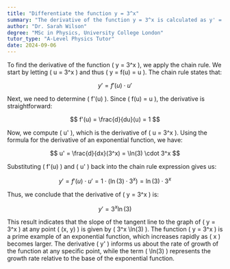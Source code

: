 ```yaml
---
title: "Differentiate the function y = 3^x"
summary: "The derivative of the function y = 3^x is calculated as y' = 3^x ln(3), indicating the rate of change of y with respect to x."
author: "Dr. Sarah Wilson"
degree: "MSc in Physics, University College London"
tutor_type: "A-Level Physics Tutor"
date: 2024-09-06
---
```


To find the derivative of the function \( y = 3^x \), we apply the chain rule. We start by letting \( u = 3^x \) and thus \( y = f(u) = u \). The chain rule states that:

$$
y' = f'(u) \cdot u'
$$

Next, we need to determine \( f'(u) \). Since \( f(u) = u \), the derivative is straightforward:

$$
f'(u) = \frac{d}{du}(u) = 1
$$

Now, we compute \( u' \), which is the derivative of \( u = 3^x \). Using the formula for the derivative of an exponential function, we have:

$$
u' = \frac{d}{dx}(3^x) = \ln(3) \cdot 3^x
$$

Substituting \( f'(u) \) and \( u' \) back into the chain rule expression gives us:

$$
y' = f'(u) \cdot u' = 1 \cdot (\ln(3) \cdot 3^x) = \ln(3) \cdot 3^x
$$

Thus, we conclude that the derivative of \( y = 3^x \) is:

$$
y' = 3^x \ln(3)
$$

This result indicates that the slope of the tangent line to the graph of \( y = 3^x \) at any point \( (x, y) \) is given by \( 3^x \ln(3) \). The function \( y = 3^x \) is a prime example of an exponential function, which increases rapidly as \( x \) becomes larger. The derivative \( y' \) informs us about the rate of growth of the function at any specific point, while the term \( \ln(3) \) represents the growth rate relative to the base of the exponential function.
    